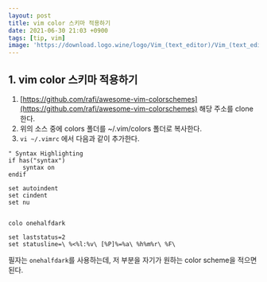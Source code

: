 ```yaml
---
layout: post
title: vim color 스키마 적용하기 
date: 2021-06-30 21:03 +0900
tags: [tip, vim]
image: 'https://download.logo.wine/logo/Vim_(text_editor)/Vim_(text_editor)-Logo.wine.png'
---
```


## 1. vim color 스키마 적용하기 

 1. [https://github.com/rafi/awesome-vim-colorschemes](https://github.com/rafi/awesome-vim-colorschemes) 해당 주소를 clone한다. 
 2. 위의 소스 중에 colors 폴더를 ~/.vim/colors 폴더로 복사한다. 
 3. `vi ~/.vimrc` 에서 다음과 같이 추가한다.

   ```shell
   " Syntax Highlighting
   if has("syntax")  
       syntax on
   endif
   
   set autoindent  
   set cindent  
   set nu
   
   
   colo onehalfdark
   
   set laststatus=2  
   set statusline=\ %<%l:%v\ [%P]%=%a\ %h%m%r\ %F\ 
   ```

   필자는 `onehalfdark`를 사용하는데, 저 부분을 자기가 원하는 color scheme을 적으면 된다. 


